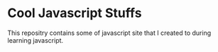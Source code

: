 # Cool Javascript Stuffs
This repositry contains some of javascript site that I created to during learning javascript.
